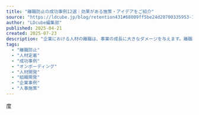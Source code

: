 ```yaml
---
title: "離職防止の成功事例12選｜効果がある施策・アイデアをご紹介"
source: "https://ldcube.jp/blog/retention431#68009ff5be24d20700335953-1744872818666"
author: "LDcube編集部"
published: 2025-04-21
created: 2025-07-23
description: "企業における人材の離職は、事業の成長に大きなダメージを与えます。離職防止は近年の企業経営において重要な共通課題と言えます。本記事では、人材の離職防止を成功させた具体的な企業事例を紹介しながら、オンボーディングプログラム構築のポイントについても紹介します。"
tags:
  - "離職防止"
  - "人材定着"
  - "成功事例"
  - "オンボーディング"
  - "人材開発"
  - "組織開発"
  - "企業事例"
  - "人事施策"
---
```

度